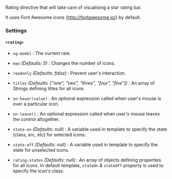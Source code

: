 Rating directive that will take care of visualising a star rating bar.

It uses Font Awesome icons (http://fontawesome.io/) by default.

### Settings ###

#### `<rating>` ####

 * `ng-model` <i class="fa fa-eye"></i>
 	:
 	The current rate.

 * `max`
 	_(Defaults: 5)_ :
 	Changes the number of icons.

 * `readonly` <i class="fa fa-eye"></i>
 	_(Defaults: false)_ :
 	Prevent user's interaction.

 * `titles`
 	_(Defaults: ["one", "two", "three", "four", "five"])_ :
 	An array of Strings defining titles for all icons

 * `on-hover(value)`
 	:
 	An optional expression called when user's mouse is over a particular icon.

 * `on-leave()`
 	:
 	An optional expression called when user's mouse leaves the control altogether.

 * `state-on`
 	_(Defaults: null)_ :
 	A variable used in template to specify the state (class, src, etc) for selected icons.

 * `state-off`
 	_(Defaults: null)_ :
 	A variable used in template to specify the state for unselected icons.

 * `rating-states`
 	_(Defaults: null)_ :
 	An array of objects defining properties for all icons. In default template, `stateOn` & `stateOff` property is used to specify the icon's class.
